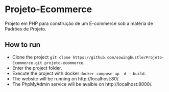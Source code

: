 # Projeto-Ecommerce
Projeto em PHP para construção de um E-commerce sob a matéria de Padrões de Projeto.

## How to run

- Clone the project `git clone https://github.com/sowinghustle/Projeto-Ecommerce.git projeto-ecommerce`.
- Enter the project folder.
- Execute the project with docker `docker compose up -d --build`.
- The website will be running on http://localhost:80/.
- The PhpMyAdmin service will be avaible on http://localhost:8000/.
